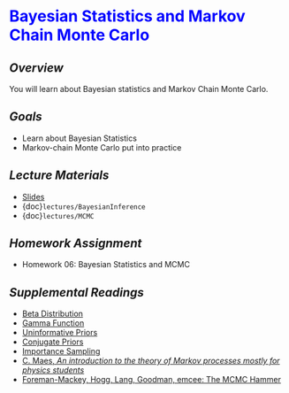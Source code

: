 # <span style="color: blue;"><b>Bayesian Statistics and Markov Chain Monte Carlo</b></span>

## *Overview*
You will learn about Bayesian statistics and Markov Chain Monte Carlo.

## *Goals*
* Learn about Bayesian Statistics
* Markov-chain Monte Carlo put into practice

## *Lecture Materials*
* [Slides](https://docs.google.com/presentation/d/1L_lz0WbrrUu9qDPnKxYu5S_fCXKjl01Mrs2RnHN5_6E/edit?usp=sharing)
* {doc}`lectures/BayesianInference`
* {doc}`lectures/MCMC`

## *Homework Assignment*
* Homework 06: Bayesian Statistics and MCMC

## *Supplemental Readings*
  * [Beta Distribution](https://en.wikipedia.org/wiki/Beta_distribution)
  * [Gamma Function](https://en.wikipedia.org/wiki/Gamma_function)
  * [Uninformative Priors](https://en.wikipedia.org/wiki/Prior_probability#Uninformative_priors)
  * [Conjugate Priors](https://en.wikipedia.org/wiki/Conjugate_prior)
  * [Importance Sampling](https://en.wikipedia.org/wiki/Importance_sampling#Application_to_probabilistic_inference)
  * [C. Maes, <i>An introduction to the theory of Markov processes mostly for physics students</i>](https://fys.kuleuven.be/itf/staff/christ/files/pdf/pub/markovlectures2015.pdf)
  * [Foreman-Mackey, Hogg, Lang, Goodman, emcee: The MCMC Hammer](https://arxiv.org/abs/1202.3665)
